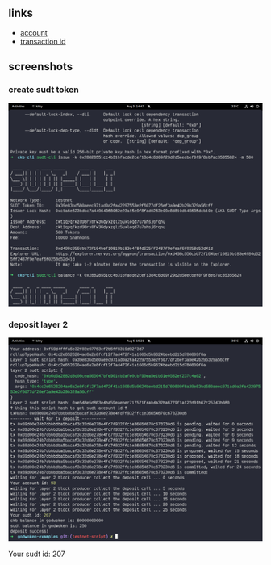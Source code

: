 ## links

- [account](https://explorer.nervos.org/aggron/address/ckt1qyqfkzd98rx0fw36dyxzglz5uxleqd7u7ahsj6rqnu)
- [transaction id](https://explorer.nervos.org/aggron/transaction/0xd498c956cbb72f164bef10819b183e4f84d625ff2487f9e7eaf6f0258d52d41d)

## screenshots

### create sudt token
![create sudt](./create-sudt.png)

### deposit layer 2
![deposit](./deposit.png)

Your sudt id: 207
